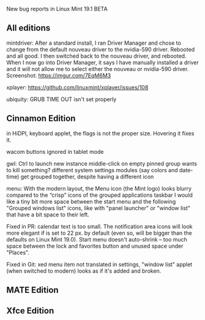 New bug reports in Linux Mint 19.1 BETA

All editions
------------

mintdriver:
	After a standard install, I ran Driver Manager and chose to change from the default nouveau driver to the nvidia-590 driver. Rebooted and all good.
    I then switched back to the nouveau driver, and rebooted.
    When I now go into Driver Manager, it says I have manually installed a driver and it will not allow me to select either the nouveau or nvidia-590 driver.
    Screenshot: https://imgur.com/7EqM6M3

xplayer:
	https://github.com/linuxmint/xplayer/issues/108

ubiquity:
	GRUB TIME OUT isn't set properly

Cinnamon Edition
----------------

in HiDPI, keyboard applet, the flags is not the proper size. Hovering it fixes it.

wacom buttons ignored in tablet mode

gwl:
	Ctrl to launch new instance
	middle-click on empty pinned group wants to kill something?
	different system settings modules (say colors and date-time) get grouped together, despite having a different icon

menu:
	With the modern layout, the Menu icon (the Mint logo) looks blurry compared to the “crisp” icons of the grouped applications taskbar
	I would like a tiny bit more space between the start menu and the following "Grouped windows list" icons, like with "panel launcher" or "window list" that have a bit space to their left.

Fixed in PR:
	calendar text is too small.
	The notification area icons will look more elegant if is set to 22 px. by default (even so, will be bigger than the defaults on Linux Mint 19.0).
	Start menu doesn't auto-shrink – too much space between the lock and favorites button and unused space under "Places".

Fixed in Git:
	xed menu item not translated
	in settings, "window list" applet (when switched to modern) looks as if it's added and broken.

MATE Edition
------------

Xfce Edition
------------
